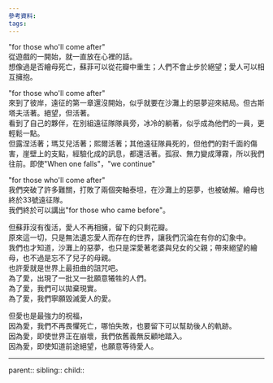 ```yaml
---
參考資料:
tags:
---
```

"for those who'll come after"  
從遊戲的一開始，就一直放在心裡的話。  
想像過是否繪母死亡，蘇菲可以從花瓣中重生；人們不會止步於絕望；愛人可以相互擁抱。  
  
"for those who'll come after"  
來到了彼岸，遠征的第一章還沒開始，似乎就要在沙灘上的惡夢迎來結局。但古斯塔夫活著。絕望，但活著。  
看到了自己的夥伴，在別組遠征隊隊員旁，冰冷的躺著，似乎成為他們的一員，更輕鬆一點。  
但露涅活著；瑪艾兒活著；熙爾活著；其他遠征隊員死的，但他們的對千面的傷害，崖壁上的支點，經驗化成的訊息，都還活著。孤寂、無力變成薄霧，所以我們往前。即使"When one falls"，"we continue"  
  
"for those who'll come after"  
我們突破了許多難關，打敗了兩個突軸泰坦，在沙灘上的惡夢，也被破解。繪母也終於33號遠征隊。  
我們終於可以講出"for those who came before"。  
  
但蘇菲沒有復活，愛人不再相擁，留下的只剩花瓣。  
原來這一切，只是無法遺忘愛人而存在的世界，讓我們沉淪在有你的幻象中。  
我們也才知道，沙灘上的惡夢，也只是深愛著老婆與兒女的父親；帶來絕望的繪母，也不過是忘不了兒子的母親。  
也許愛就是世界上最扭曲的詛咒吧。  
為了愛，出現了一批又一批願意犧牲的人們。  
為了愛，我們可以拋棄現實。  
為了愛，我們寧願毀滅愛人的愛。  
  
但愛也是最強力的祝福，  
因為愛，我們不再畏懼死亡，哪怕失敗，也要留下可以幫助後人的軌跡。  
因為愛，即使世界正在崩壞，我們依舊義無反顧地踏入。  
因為愛，即使知道前途絕望，也願意等待愛人。
- - -
parent::
sibling::
child::
